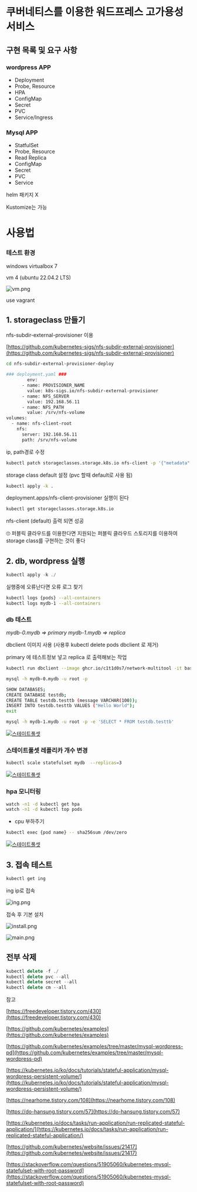 # 쿠버네티스를 이용한 워드프레스 고가용성 서비스

## 구현 목록 및 요구 사항

### wordpress APP

- Deployment
- Probe, Resource
- HPA
- ConfigMap
- Secret
- PVC
- Service/Ingress

### Mysql APP

- StatfulSet
- Probe, Resource
- Read Replica
- ConfigMap
- Secret
- PVC
- Service

helm 패키지 X 

Kustomize는 가능

# 사용법

### 테스트 환경

windows virtualbox 7

vm 4 (ubuntu 22.04.2 LTS)

![vm.png](/img/vm.png)

use vagrant

## 1. storageclass 만들기

nfs-subdir-external-provisioner 이용 

[https://github.com/kubernetes-sigs/nfs-subdir-external-provisioner](https://github.com/kubernetes-sigs/nfs-subdir-external-provisioner)

```bash
cd nfs-subdir-external-provisioner-deploy
```

```bash
### deployment.yaml ###
		env:
      - name: PROVISIONER_NAME
        value: k8s-sigs.io/nfs-subdir-external-provisioner
      - name: NFS_SERVER
        value: 192.168.56.11
      - name: NFS_PATH
        value: /srv/nfs-volume
volumes:
  - name: nfs-client-root
    nfs:
      server: 192.168.56.11
      path: /srv/nfs-volume
```

ip, path경로 수정

```bash
kubectl patch storageclasses.storage.k8s.io nfs-client -p '{"metadata": {"annotations":{"storageclass.kubernetes.io/is-default-class":"true"}}}'
```

storage class default 설정 (pvc 할때 default로 사용 됨)

```bash
kubectl apply -k .
```

deployment.apps/nfs-client-provisioner 실행이 된다

```bash
kubectl get storageclasses.storage.k8s.io
```

nfs-client (default) 출력 되면 성공

<aside>
🙄 퍼블릭 클라우드를 이용한다면 지원되는 퍼블릭 클라우드 스토리지를 이용하여 storage class를 구현하는 것이 좋다

</aside>

## 2. db, wordpress 실행

```jsx
kubectl apply -k ./
```

실행중에 오류난다면 오류 로그 찾기

```bash
kubectl logs {pods} --all-containers
kubectl logs mydb-1 --all-containers
```

### db 테스트

*mydb-0.mydb => primary
mydb-1.mydb => replica*

dbclient 이미지 사용 (사용후 kubectl delete pods dbclient 로 제거)

primary 에 테스트정보 넣고 replica 로 출력해보는 작업

```bash
kubectl run dbclient --image ghcr.io/c1t1d0s7/network-multitool -it bash

mysql -h mydb-0.mydb -u root -p

SHOW DATABASES;
CREATE DATABASE testdb;
CREATE TABLE testdb.testtb (message VARCHAR(100));
INSERT INTO testdb.testtb VALUES ("Hello World");
exit

mysql -h mydb-1.mydb -u root -p -e 'SELECT * FROM testdb.testtb'
```

[![스테이트풀셋](http://img.youtube.com/vi/Pb0DwwvGKaA/0.jpg)](https://www.youtube.com/watch?v=xfVLrjpzEi0&list=PLqqWF8gP3uQbB2kMECrOwQwmKIADoXCii&index=1)


### 스테이트풀셋 레플리카 개수 변경

```bash
kubectl scale statefulset mydb  --replicas=3
```

[![스테이트풀셋](http://img.youtube.com/vi/xfVLrjpzEi0/0.jpg)](https://www.youtube.com/watch?v=xfVLrjpzEi0&list=PLqqWF8gP3uQbB2kMECrOwQwmKIADoXCii&index=2)

### hpa 모니터링

```bash
watch -n1 -d kubectl get hpa
watch -n1 -d kubectl top pods
```

- cpu 부하주기

```bash
kubectl exec {pod name} -- sha256sum /dev/zero
```

[![스테이트풀셋](http://img.youtube.com/vi/y-PfrbRSm2k/0.jpg)](https://www.youtube.com/watch?v=xfVLrjpzEi0&list=PLqqWF8gP3uQbB2kMECrOwQwmKIADoXCii&index=2)


## 3. 접속 테스트

```bash
kubectl get ing
```

ing  ip로 접속

![ing.png](/img/ing.png)

접속 후 기본 설치

![install.png](/img/install.png)

![main.png](/img/main.png)

## 전부 삭제

```jsx
kubectl delete -f ./
kubectl delete pvc --all
kubectl delete secret --all
kubectl delete cm --all

```

참고

[https://freedeveloper.tistory.com/430](https://freedeveloper.tistory.com/430)

[https://github.com/kubernetes/examples](https://github.com/kubernetes/examples)

[https://github.com/kubernetes/examples/tree/master/mysql-wordpress-pd](https://github.com/kubernetes/examples/tree/master/mysql-wordpress-pd)

[https://kubernetes.io/ko/docs/tutorials/stateful-application/mysql-wordpress-persistent-volume/](https://kubernetes.io/ko/docs/tutorials/stateful-application/mysql-wordpress-persistent-volume/)

[https://nearhome.tistory.com/108](https://nearhome.tistory.com/108)

[https://do-hansung.tistory.com/57](https://do-hansung.tistory.com/57)

[https://kubernetes.io/docs/tasks/run-application/run-replicated-stateful-application/](https://kubernetes.io/docs/tasks/run-application/run-replicated-stateful-application/)

[https://github.com/kubernetes/website/issues/21417](https://github.com/kubernetes/website/issues/21417)

[https://stackoverflow.com/questions/51905060/kubernetes-mysql-statefulset-with-root-password](https://stackoverflow.com/questions/51905060/kubernetes-mysql-statefulset-with-root-password)
